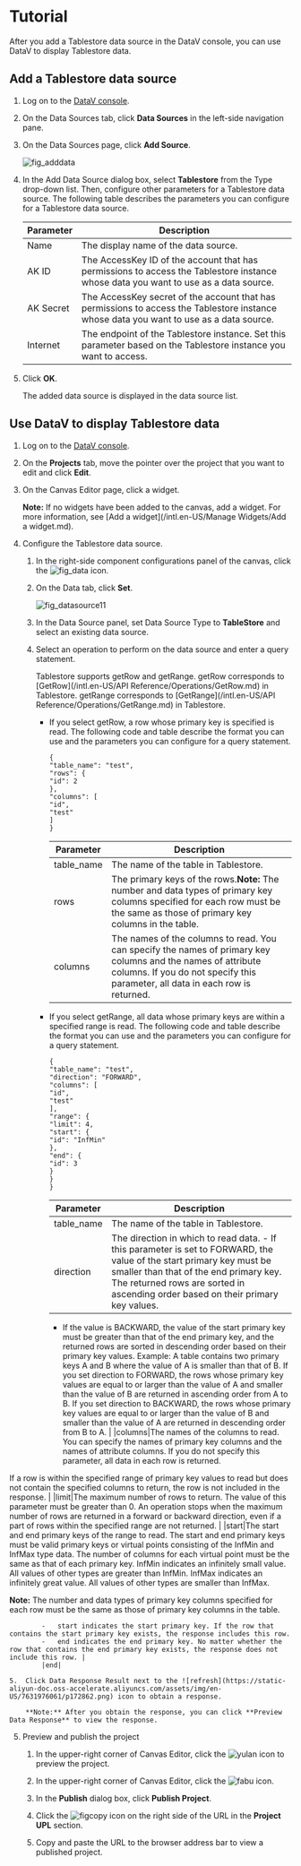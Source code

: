 # Tutorial

After you add a Tablestore data source in the DataV console, you can use DataV to display Tablestore data.

## Add a Tablestore data source

1.  Log on to the [DataV console](https://datav.alibabacloud.com/).

2.  On the Data Sources tab, click **Data Sources** in the left-side navigation pane.

3.  On the Data Sources page, click **Add Source**.

    ![fig_adddata](https://static-aliyun-doc.oss-accelerate.aliyuncs.com/assets/img/en-US/7631976061/p172806.png)

4.  In the Add Data Source dialog box, select **Tablestore** from the Type drop-down list. Then, configure other parameters for a Tablestore data source. The following table describes the parameters you can configure for a Tablestore data source.

    |Parameter|Description|
    |---------|-----------|
    |Name|The display name of the data source.|
    |AK ID|The AccessKey ID of the account that has permissions to access the Tablestore instance whose data you want to use as a data source.|
    |AK Secret|The AccessKey secret of the account that has permissions to access the Tablestore instance whose data you want to use as a data source.|
    |Internet|The endpoint of the Tablestore instance. Set this parameter based on the Tablestore instance you want to access.|

5.  Click **OK**.

    The added data source is displayed in the data source list.


## Use DataV to display Tablestore data

1.  Log on to the [DataV console](https://datav.alibabacloud.com/).

2.  On the **Projects** tab, move the pointer over the project that you want to edit and click **Edit**.

3.  On the Canvas Editor page, click a widget.

    **Note:** If no widgets have been added to the canvas, add a widget. For more information, see [Add a widget](/intl.en-US/Manage Widgets/Add a widget.md).

4.  Configure the Tablestore data source.

    1.  In the right-side component configurations panel of the canvas, click the ![fig_data](https://static-aliyun-doc.oss-accelerate.aliyuncs.com/assets/img/en-US/7631976061/p172815.png) icon.

    2.  On the Data tab, click **Set**.

        ![fig_datasource11](https://static-aliyun-doc.oss-accelerate.aliyuncs.com/assets/img/en-US/7631976061/p172982.png)

    3.  In the Data Source panel, set Data Source Type to **TableStore** and select an existing data source.

    4.  Select an operation to perform on the data source and enter a query statement.

        Tablestore supports getRow and getRange. getRow corresponds to [GetRow](/intl.en-US/API Reference/Operations/GetRow.md) in Tablestore. getRange corresponds to [GetRange](/intl.en-US/API Reference/Operations/GetRange.md) in Tablestore.

        -   If you select getRow, a row whose primary key is specified is read. The following code and table describe the format you can use and the parameters you can configure for a query statement.

            ```
            {
            "table_name": "test",
            "rows": {
            "id": 2
            },
            "columns": [
            "id",
            "test"
            ]
            }
            ```

            |Parameter|Description|
            |---------|-----------|
            |table\_name|The name of the table in Tablestore.|
            |rows|The primary keys of the rows.**Note:** The number and data types of primary key columns specified for each row must be the same as those of primary key columns in the table. |
            |columns|The names of the columns to read. You can specify the names of primary key columns and the names of attribute columns. If you do not specify this parameter, all data in each row is returned. |

        -   If you select getRange, all data whose primary keys are within a specified range is read. The following code and table describe the format you can use and the parameters you can configure for a query statement.

            ```
            {
            "table_name": "test",
            "direction": "FORWARD",
            "columns": [
            "id",
            "test"
            ],
            "range": {
            "limit": 4,
            "start": {
            "id": "InfMin"
            },
            "end": {
            "id": 3
            }
            }
            }
            ```

            |Parameter|Description|
            |---------|-----------|
            |table\_name|The name of the table in Tablestore.|
            |direction|The direction in which to read data.            -   If this parameter is set to FORWARD, the value of the start primary key must be smaller than that of the end primary key. The returned rows are sorted in ascending order based on their primary key values.
            -   If the value is BACKWARD, the value of the start primary key must be greater than that of the end primary key, and the returned rows are sorted in descending order based on their primary key values.
Example: A table contains two primary keys A and B where the value of A is smaller than that of B. If you set direction to FORWARD, the rows whose primary key values are equal to or larger than the value of A and smaller than the value of B are returned in ascending order from A to B. If you set direction to BACKWARD, the rows whose primary key values are equal to or larger than the value of B and smaller than the value of A are returned in descending order from B to A. |
            |columns|The names of the columns to read. You can specify the names of primary key columns and the names of attribute columns. If you do not specify this parameter, all data in each row is returned.

If a row is within the specified range of primary key values to read but does not contain the specified columns to return, the row is not included in the response. |
            |limit|The maximum number of rows to return. The value of this parameter must be greater than 0. An operation stops when the maximum number of rows are returned in a forward or backward direction, even if a part of rows within the specified range are not returned. |
            |start|The start and end primary keys of the range to read. The start and end primary keys must be valid primary keys or virtual points consisting of the InfMin and InfMax type data. The number of columns for each virtual point must be the same as that of each primary key. InfMin indicates an infinitely small value. All values of other types are greater than InfMin. InfMax indicates an infinitely great value. All values of other types are smaller than InfMax.

**Note:** The number and data types of primary key columns specified for each row must be the same as those of primary key columns in the table.

            -   start indicates the start primary key. If the row that contains the start primary key exists, the response includes this row.
            -   end indicates the end primary key. No matter whether the row that contains the end primary key exists, the response does not include this row. |
            |end|

    5.  Click Data Response Result next to the ![refresh](https://static-aliyun-doc.oss-accelerate.aliyuncs.com/assets/img/en-US/7631976061/p172862.png) icon to obtain a response.

        **Note:** After you obtain the response, you can click **Preview Data Response** to view the response.

5.  Preview and publish the project

    1.  In the upper-right corner of Canvas Editor, click the ![yulan](https://static-aliyun-doc.oss-accelerate.aliyuncs.com/assets/img/en-US/7631976061/p172879.png) icon to preview the project.

    2.  In the upper-right corner of Canvas Editor, click the ![fabu](https://static-aliyun-doc.oss-accelerate.aliyuncs.com/assets/img/en-US/7631976061/p172880.png) icon.

    3.  In the **Publish** dialog box, click **Publish Project**.

    4.  Click the ![figcopy](https://static-aliyun-doc.oss-accelerate.aliyuncs.com/assets/img/en-US/7631976061/p172883.png) icon on the right side of the URL in the **Project UPL** section.

    5.  Copy and paste the URL to the browser address bar to view a published project.


